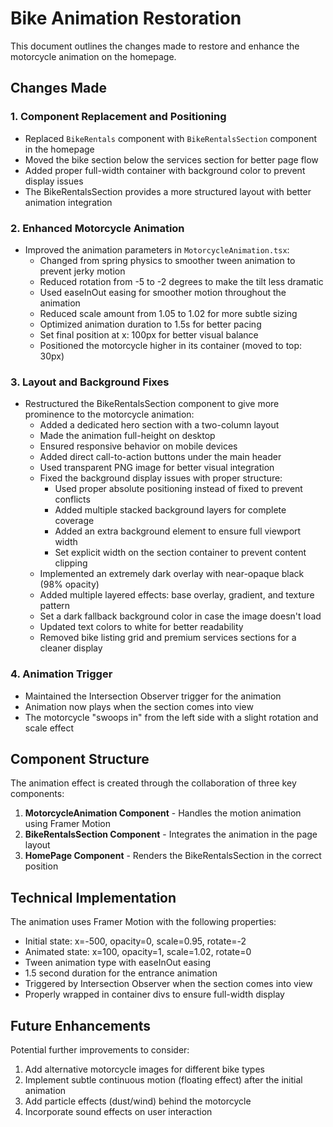 # Bike Animation Restoration

This document outlines the changes made to restore and enhance the motorcycle animation on the homepage.

## Changes Made

### 1. Component Replacement and Positioning
- Replaced `BikeRentals` component with `BikeRentalsSection` component in the homepage
- Moved the bike section below the services section for better page flow
- Added proper full-width container with background color to prevent display issues
- The BikeRentalsSection provides a more structured layout with better animation integration

### 2. Enhanced Motorcycle Animation
- Improved the animation parameters in `MotorcycleAnimation.tsx`:
  - Changed from spring physics to smoother tween animation to prevent jerky motion
  - Reduced rotation from -5 to -2 degrees to make the tilt less dramatic
  - Used easeInOut easing for smoother motion throughout the animation
  - Reduced scale amount from 1.05 to 1.02 for more subtle sizing
  - Optimized animation duration to 1.5s for better pacing
  - Set final position at x: 100px for better visual balance
  - Positioned the motorcycle higher in its container (moved to top: 30px)

### 3. Layout and Background Fixes
- Restructured the BikeRentalsSection component to give more prominence to the motorcycle animation:
  - Added a dedicated hero section with a two-column layout
  - Made the animation full-height on desktop
  - Ensured responsive behavior on mobile devices
  - Added direct call-to-action buttons under the main header
  - Used transparent PNG image for better visual integration
  - Fixed the background display issues with proper structure:
    - Used proper absolute positioning instead of fixed to prevent conflicts
    - Added multiple stacked background layers for complete coverage
    - Added an extra background element to ensure full viewport width
    - Set explicit width on the section container to prevent content clipping
  - Implemented an extremely dark overlay with near-opaque black (98% opacity)
  - Added multiple layered effects: base overlay, gradient, and texture pattern
  - Set a dark fallback background color in case the image doesn't load
  - Updated text colors to white for better readability
  - Removed bike listing grid and premium services sections for a cleaner display

### 4. Animation Trigger
- Maintained the Intersection Observer trigger for the animation
- Animation now plays when the section comes into view
- The motorcycle "swoops in" from the left side with a slight rotation and scale effect

## Component Structure
The animation effect is created through the collaboration of three key components:

1. **MotorcycleAnimation Component** - Handles the motion animation using Framer Motion
2. **BikeRentalsSection Component** - Integrates the animation in the page layout
3. **HomePage Component** - Renders the BikeRentalsSection in the correct position

## Technical Implementation
The animation uses Framer Motion with the following properties:
- Initial state: x=-500, opacity=0, scale=0.95, rotate=-2
- Animated state: x=100, opacity=1, scale=1.02, rotate=0
- Tween animation type with easeInOut easing
- 1.5 second duration for the entrance animation
- Triggered by Intersection Observer when the section comes into view
- Properly wrapped in container divs to ensure full-width display

## Future Enhancements
Potential further improvements to consider:
1. Add alternative motorcycle images for different bike types
2. Implement subtle continuous motion (floating effect) after the initial animation
3. Add particle effects (dust/wind) behind the motorcycle
4. Incorporate sound effects on user interaction